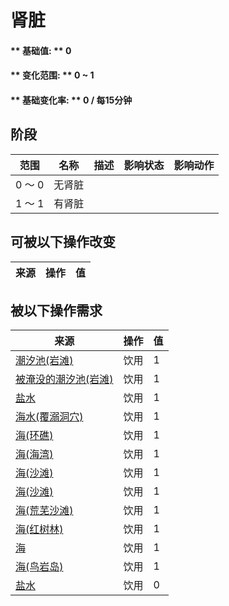 # 肾脏  
#### ** 基础值: ** 0   
#### ** 变化范围: ** 0 ~ 1  
#### ** 基础变化率: ** 0 / 每15分钟  
## 阶段  
范围  |  名称  |  描述  |  影响状态  |  影响动作  
----  |  ----  |  ----  |  ----  |  ----  
0 ～ 0  |  无肾脏  |    |    |    
1 ～ 1  |  有肾脏  |    |    |    
## 可被以下操作改变  
来源  |  操作  |  值  
----  |  ----  |  ----  
## 被以下操作需求  
来源  |  操作  |  值  
----  |  ----  |  ----  
[潮汐池(岩滩)](TidePool.md)  |  饮用  |  1  
[被淹没的潮汐池(岩滩)](TidePoolFlooded.md)  |  饮用  |  1  
[盐水](LQ_WaterSalt.md)  |  饮用  |  1  
[海水(覆溺洞穴)](Sea_Cave.md)  |  饮用  |  1  
[海(环礁)](Sea_Atoll.md)  |  饮用  |  1  
[海(海湾)](Sea_Bay.md)  |  饮用  |  1  
[海(沙滩)](Sea_Beach.md)  |  饮用  |  1  
[海(沙滩)](Sea_Cove.md)  |  饮用  |  1  
[海(荒芜沙滩)](Sea_DesolateBeach.md)  |  饮用  |  1  
[海(红树林)](Sea_Mangroves.md)  |  饮用  |  1  
[海](Sea_Raft.md)  |  饮用  |  1  
[海(鸟岩岛)](Sea_Rocks.md)  |  饮用  |  1  
[盐水](LQ_WaterSalt.md)  |  饮用  |  0  
